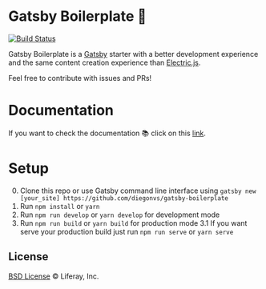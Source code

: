 # Gatsby Boilerplate 🚀

[![Build Status](https://img.shields.io/travis/diegonvs/gatsby-boilerplate/master.svg?style=flat)](https://travis-ci.org/diegonvs/gatsby-boilerplate)

Gatsby Boilerplate is a [Gatsby](https://github.com/gatsbyjs/gatsby) starter with a better development experience and the same content creation experience than [Electric.js](https://github.com/electricjs/electric).

Feel free to contribute with issues and PRs!

# Documentation
If you want to check the documentation 📚 click on this [link](https://github.com/diegonvs/gatsby-boilerplate/wiki).

# Setup

0. Clone this repo or use Gatsby command line interface using `gatsby new [your_site] https://github.com/diegonvs/gatsby-boilerplate`
1. Run `npm install` or `yarn`
2. Run `npm run develop` or `yarn develop` for development mode
3. Run `npm run build` or `yarn build` for production mode
3.1 If you want serve your production build just run `npm run serve` or `yarn serve`

## License

[BSD License](https://github.com/metal/metal.js/blob/master/LICENSE.md) © Liferay, Inc.
